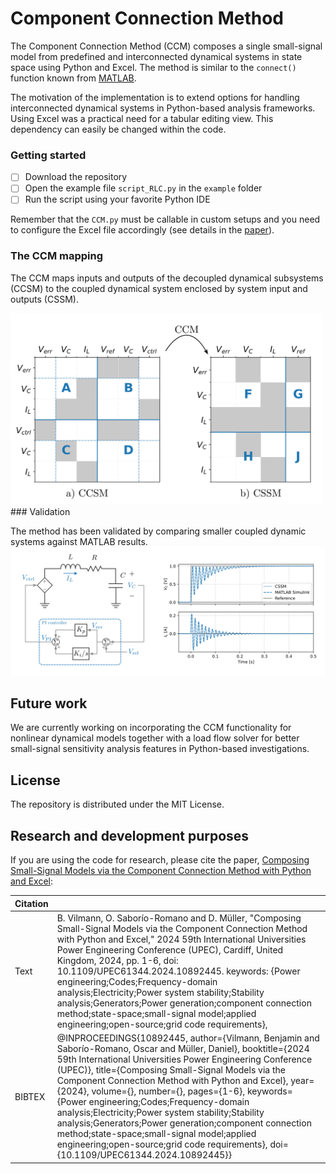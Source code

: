 # Component Connection Method
The Component Connection Method (CCM) composes a single small-signal model from predefined and interconnected dynamical systems in state space using Python and Excel. The method is similar to the `connect()` function known from [MATLAB](https://se.mathworks.com/help/control/ref/dynamicsystem.connect.html). 

The motivation of the implementation is to extend options for handling interconnected dynamical systems in Python-based analysis frameworks. Using Excel was a practical need for a tabular editing view. This dependency can easily be changed within the code.

### Getting started
- [ ] Download the repository
- [ ] Open the example file `script_RLC.py` in the `example` folder
- [ ] Run the script using your favorite Python IDE

Remember that the `CCM.py` must be callable in custom setups and you need to configure the Excel file accordingly (see details in the [paper](https://ieeexplore.ieee.org/document/10892445)).

### The CCM mapping
The CCM maps inputs and outputs of the decoupled dynamical subsystems (CCSM) to the coupled dynamical system enclosed by system input and outputs (CSSM).

<img src="https://raw.githubusercontent.com/bvilmann/ComponentConnectionMethod/refs/heads/main/docs/ccm.png" width="500">
### Validation

The method has been validated by comparing smaller coupled dynamic systems against MATLAB results.
![Validation](https://raw.githubusercontent.com/bvilmann/ComponentConnectionMethod/refs/heads/main/docs/system.png "system_validation")

## Future work
We are currently working on incorporating the CCM functionality for nonlinear dynamical models together with a load flow solver for better small-signal sensitivity analysis features in Python-based investigations.

## License
The repository is distributed under the MIT License.

## Research and development purposes
If you are using the code for research, please cite the paper, [Composing Small-Signal Models via the Component Connection Method with Python and Excel](https://ieeexplore.ieee.org/document/10892445):

|Citation||
|----|----|
|Text|B. Vilmann, O. Saborío-Romano and D. Müller, "Composing Small-Signal Models via the Component Connection Method with Python and Excel," 2024 59th International Universities Power Engineering Conference (UPEC), Cardiff, United Kingdom, 2024, pp. 1-6, doi: 10.1109/UPEC61344.2024.10892445. keywords: {Power engineering;Codes;Frequency-domain analysis;Electricity;Power system stability;Stability analysis;Generators;Power generation;component connection method;state-space;small-signal model;applied engineering;open-source;grid code requirements},|
|BIBTEX|@INPROCEEDINGS{10892445, author={Vilmann, Benjamin and Saborío-Romano, Oscar and Müller, Daniel},   booktitle={2024 59th International Universities Power Engineering Conference (UPEC)},    title={Composing Small-Signal Models via the Component Connection Method with Python and Excel},    year={2024},   volume={},   number={},    pages={1-6},   keywords={Power engineering;Codes;Frequency-domain analysis;Electricity;Power system stability;Stability analysis;Generators;Power generation;component connection method;state-space;small-signal model;applied engineering;open-source;grid code requirements}, doi={10.1109/UPEC61344.2024.10892445}}|
